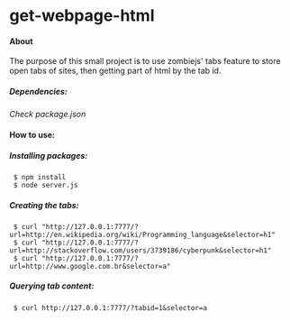 get-webpage-html
===========

#### About

The purpose of this small project is to use zombiejs' tabs feature to store open tabs of sites, then getting part of html by the tab id.

####

##### Dependencies:

*Check package.json*

#### How to use:

##### Installing packages:

```shell
 $ npm install
 $ node server.js
```

##### Creating the tabs:

```shell
 $ curl "http://127.0.0.1:7777/?url=http://en.wikipedia.org/wiki/Programming_language&selector=h1"
 $ curl "http://127.0.0.1:7777/?url=http://stackoverflow.com/users/3739186/cyberpunk&selector=h1"
 $ curl "http://127.0.0.1:7777/?url=http://www.google.com.br&selector=a"
```

##### Querying tab content:

```shell
 $ curl http://127.0.0.1:7777/?tabid=1&selector=a
```
